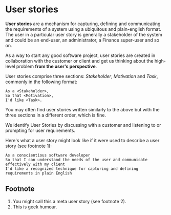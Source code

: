 # User stories

**User stories** are a mechanism for capturing, defining and communicating the requirements of a system using a ubiquitous and plain-english format.  The user in a particular user story is generally a stakeholder of the system and could be an end-user, an administrator, a Finance super-user and so on.

As a way to start any good software project, user stories are created in collaboration with the customer or client and get us thinking about the high-level problem **from the user's perspective**.

User stories comprise three sections: *Stakeholder*, *Motivation* and *Task*, commonly in the following format:

```
As a <Stakeholder>,
So that <Motivation>,
I'd like <Task>.
```

You may often find user stories written similarly to the above but with the three sections in a different order, which is fine.

We identify User Stories by discussing with a customer and listening to or prompting for user requirements.

Here's what a user story might look like if it were used to describe a user story (see footnote 1):
```
As a conscientious software developer
So that I can understand the needs of the user and communicate effectively with my client
I'd like a recognized technique for capturing and defining requirements in plain English
```

## Footnote
1. You might call this a meta user story (see footnote 2).
2. This is geek humour.
